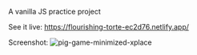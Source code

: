 A vanilla JS practice project

See it live:
https://flourishing-torte-ec2d76.netlify.app/

Screenshot:
![pig-game-minimized-xplace](https://github.com/nimroddanielmaayan/pig-game/assets/30357578/ecfe2a5a-ea66-4fbd-9cb1-b18cd34f29aa)
